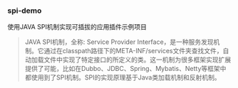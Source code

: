 ### spi-demo
使用JAVA SPI机制实现可插拔的应用插件示例项目

>JAVA SPI机制，全称: Service Provider Interface，是一种服务发现机制。它通过在classpath路径下的META-INF/services文件夹查找文件，自动加载文件中实现了特定接口的所定义的类。这一机制为很多框架实现扩展提供了可能，比如在Dubbo、JDBC、Spring、Mybatis、Netty等框架中都使用到了SPI机制。SPI的实现原理基于Java类加载机制和反射机制。


